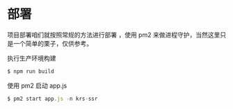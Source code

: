 #  部署

项目部署咱们就按照常规的方法进行部署 ，使用 pm2 来做进程守护，当然这里只是一个简单的栗子，仅供参考。

执行生产环境构建 

```javascript
$ npm run build
```

使用 pm2 启动 app.js

```javascript
$ pm2 start app.js -n krs-ssr
```
